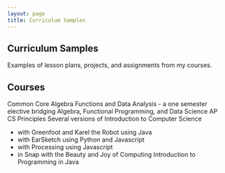 ```yaml
---
layout: page
title: Curriculum Samples
---
```

## Curriculum Samples
Examples of lesson plans, projects, and assignments from my courses.

## Courses
Common Core Algebra
Functions and Data Analysis - a one semester elective bridging Algebra, Functional Programming, and Data Science
AP CS Principles
Several versions of Introduction to Computer Science
 - with Greenfoot and Karel the Robot using Java
 - with EarSketch using Python and Javascript
 - with Processing using Javascript
 - in Snap with the Beauty and Joy of Computing
Introduction to Programming in Java
